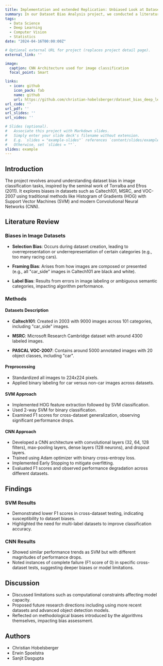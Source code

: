 ```yaml
---
title: Implementation and extended Replication: Unbiased Look at Dataset Bias
summary: In our Dataset Bias Analysis project, we conducted a literature review and empirical study on dataset biases in image classification. Building on the work of Torralba and Efros in 2011, we reproduced their Histogram of Gradients (HOG) and Support Vector Machines (SVM) results and compared them with modern Convolutional Neural Networks (CNNs) using the caltech101, MSRC, and PASCAL VOC-2007 datasets. Our study focused on identifying selection, framing, and labeling biases, and we found that both SVM and CNN models showed significant performance drops when trained and tested on different datasets, highlighting the persistent problem of dataset bias affecting model generalization.
tags:
  - Data Science
  - Deep Learning
  - Computer Vision
  - Statistics
date: "2024-04-16T00:00:00Z"

# Optional external URL for project (replaces project detail page).
external_link: ''

image:
  caption: CNN Architecture used for image classification
  focal_point: Smart

links:
  - icon: github
    icon_pack: fab
    name: github
    url: https://github.com/christian-hobelsberger/dataset_bias_deep_learning_project
url_code: ''
url_pdf: ''
url_slides: ''
url_video: ''

# Slides (optional).
#   Associate this project with Markdown slides.
#   Simply enter your slide deck's filename without extension.
#   E.g. `slides = "example-slides"` references `content/slides/example-slides.md`.
#   Otherwise, set `slides = ""`.
slides: example
---
```


## Introduction

The project revolves around understanding dataset bias in image classification tasks, inspired by the seminal work of Torralba and Efros (2011). It explores biases in datasets such as Caltech101, MSRC, and VOC-2007 using traditional methods like Histogram of Gradients (HOG) with Support Vector Machines (SVM) and modern Convolutional Neural Networks (CNN).

## Literature Review

### Biases in Image Datasets

- **Selection Bias**: Occurs during dataset creation, leading to overrepresentation or underrepresentation of certain categories (e.g., too many racing cars).
  
- **Framing Bias**: Arises from how images are composed or presented (e.g., all "car_side" images in Caltech101 are black and white).
  
- **Label Bias**: Results from errors in image labeling or ambiguous semantic categories, impacting algorithm performance.

### Methods

#### Datasets Description

- **Caltech101**: Created in 2003 with 9000 images across 101 categories, including "car_side" images.
  
- **MSRC**: Microsoft Research Cambridge dataset with around 4300 labeled images.
  
- **PASCAL VOC-2007**: Contains around 5000 annotated images with 20 object classes, including "car".

#### Preprocessing

- Standardized all images to 224x224 pixels.
- Applied binary labeling for car versus non-car images across datasets.

#### SVM Approach

- Implemented HOG feature extraction followed by SVM classification.
- Used 2-way SVM for binary classification.
- Examined F1 scores for cross-dataset generalization, observing significant performance drops.

#### CNN Approach

- Developed a CNN architecture with convolutional layers (32, 64, 128 filters), max-pooling layers, dense layers (128 neurons), and dropout layers.
- Trained using Adam optimizer with binary cross-entropy loss.
- Implemented Early Stopping to mitigate overfitting.
- Evaluated F1 scores and observed performance degradation across different datasets.

## Findings

### SVM Results

- Demonstrated lower F1 scores in cross-dataset testing, indicating susceptibility to dataset biases.
- Highlighted the need for multi-label datasets to improve classification accuracy.

### CNN Results

- Showed similar performance trends as SVM but with different magnitudes of performance drops.
- Noted instances of complete failure (F1 score of 0) in specific cross-dataset tests, suggesting deeper biases or model limitations.

## Discussion

- Discussed limitations such as computational constraints affecting model capacity.
- Proposed future research directions including using more recent datasets and advanced object detection models.
- Reflected on methodological biases introduced by the algorithms themselves, impacting bias assessment.

## Authors

- Christian Hobelsberger
- Erwin Spoelstra
- Sanjit Dasgupta

